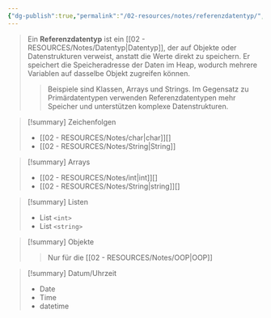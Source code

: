 ```yaml
---
{"dg-publish":true,"permalink":"/02-resources/notes/referenzdatentyp/","tags":["code"],"noteIcon":"","updated":"2025-08-26T16:35:07.197+02:00"}
---
```


>Ein **Referenzdatentyp** ist ein [[02 - RESOURCES/Notes/Datentyp\|Datentyp]], der auf Objekte oder Datenstrukturen verweist, anstatt die Werte direkt zu speichern. 
>Er speichert die Speicheradresse der Daten im Heap, wodurch mehrere Variablen auf dasselbe Objekt zugreifen können. 
>>Beispiele sind Klassen, Arrays und Strings. 
>>Im Gegensatz zu Primärdatentypen verwenden Referenzdatentypen mehr Speicher und unterstützen komplexe Datenstrukturen.

>[!summary] Zeichenfolgen
>- [[02 - RESOURCES/Notes/char\|char]][]
>- [[02 - RESOURCES/Notes/String\|String]] 

>[!summary] Arrays
>- [[02 - RESOURCES/Notes/int\|int]][]
>- [[02 - RESOURCES/Notes/String\|string]][]

>[!summary] Listen 
>- List `<int>`
>- List `<string>`

>[!summary] Objekte
>>Nur für die [[02 - RESOURCES/Notes/OOP\|OOP]]

>[!summary] Datum/Uhrzeit
>- Date
>- Time
>- datetime

